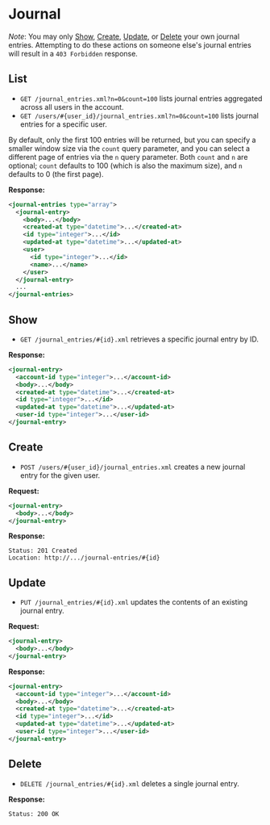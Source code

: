 Journal
=======

*Note*: You may only [Show](#show), [Create](#create), [Update](#update), or [Delete](#delete) your own journal entries. Attempting to do these actions on someone else's journal entries will result in a `403 Forbidden` response.

List
----

* `GET /journal_entries.xml?n=0&count=100` lists journal entries aggregated across all users in the account.
* `GET /users/#{user_id}/journal_entries.xml?n=0&count=100` lists journal entries for a specific user.

By default, only the first 100 entries will be returned, but you can specify a smaller window size via the `count` query parameter, and you can select a different page of entries via the `n` query parameter. Both `count` and `n` are optional; `count` defaults to 100 (which is also the maximum size), and `n` defaults to 0 (the first page).

**Response:**

``` xml
<journal-entries type="array">
  <journal-entry>
    <body>...</body>
    <created-at type="datetime">...</created-at>
    <id type="integer">...</id>
    <updated-at type="datetime">...</updated-at>
    <user>
      <id type="integer">...</id>
      <name>...</name>
    </user>
  </journal-entry>
  ...
</journal-entries>
```

Show
----

* `GET /journal_entries/#{id}.xml` retrieves a specific journal entry by ID.

**Response:**

``` xml
<journal-entry>
  <account-id type="integer">...</account-id>
  <body>...</body>
  <created-at type="datetime">...</created-at>
  <id type="integer">...</id>
  <updated-at type="datetime">...</updated-at>
  <user-id type="integer">...</user-id>
</journal-entry>
```

Create
------

* `POST /users/#{user_id}/journal_entries.xml` creates a new journal entry for the given user.

**Request:**

``` xml
<journal-entry>
  <body>...</body>
</journal-entry>
```

**Response:**

    Status: 201 Created
    Location: http://.../journal-entries/#{id}

Update
------

* `PUT /journal_entries/#{id}.xml` updates the contents of an existing journal entry.

**Request:**

``` xml
<journal-entry>
  <body>...</body>
</journal-entry>
```

**Response:**

``` xml
<journal-entry>
  <account-id type="integer">...</account-id>
  <body>...</body>
  <created-at type="datetime">...</created-at>
  <id type="integer">...</id>
  <updated-at type="datetime">...</updated-at>
  <user-id type="integer">...</user-id>
</journal-entry>
```

Delete
------

* `DELETE /journal_entries/#{id}.xml` deletes a single journal entry.

**Response:**

    Status: 200 OK
